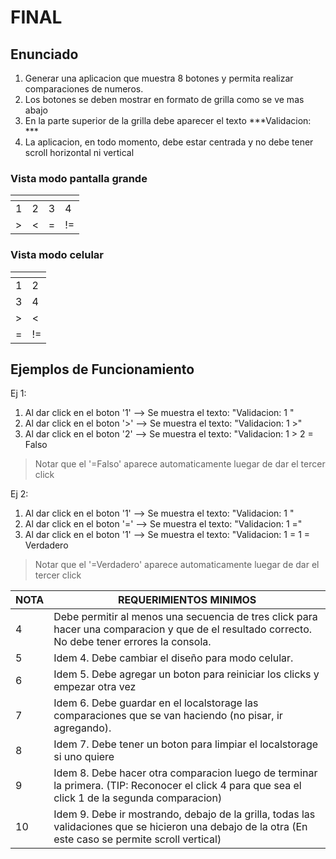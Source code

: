 # FINAL

## Enunciado

1. Generar una aplicacion que muestra 8 botones y permita realizar comparaciones de numeros.
2. Los botones se deben mostrar en formato de grilla como se ve mas abajo
3. En la parte superior de la grilla debe aparecer el texto ***Validacion: ***
3. La aplicacion, en todo momento, debe estar centrada y no debe tener scroll horizontal ni vertical

### Vista modo pantalla grande

|<!-- -->|<!-- -->|<!-- -->|<!-- -->|
|--------|--------|--------|--------|
| 1      | 2      | 3      | 4      |
| >      | <      | =      | !=     |

### Vista modo celular

|<!-- -->|<!-- -->|
|--------|--------|
| 1      | 2      |
| 3      | 4      |
| >      | <      |
| =      | !=     |


## Ejemplos de Funcionamiento

Ej 1:

1. Al dar click en el boton '1' --> Se muestra el texto: "Validacion: 1 "
2. Al dar click en el boton '>' --> Se muestra el texto: "Validacion: 1 >"
3. Al dar click en el boton '2'  --> Se muestra el texto: "Validacion: 1 > 2 = Falso

> Notar que el '=Falso' aparece automaticamente luegar de dar el tercer click

Ej 2:

1. Al dar click en el boton '1' --> Se muestra el texto: "Validacion: 1 "
2. Al dar click en el boton '=' --> Se muestra el texto: "Validacion: 1 ="
3. Al dar click en el boton '1'  --> Se muestra el texto: "Validacion: 1 = 1 = Verdadero

> Notar que el '=Verdadero' aparece automaticamente luegar de dar el tercer click

| NOTA   |REQUERIMIENTOS MINIMOS|
|--------|----------------------|
| 4      | Debe permitir al menos una secuencia de tres click para hacer una comparacion y que de el resultado correcto. No debe tener errores la consola.       |
| 5      | Idem 4. Debe cambiar el diseño para modo celular.      |
| 6      | Idem 5. Debe agregar un boton para reiniciar los clicks y empezar otra vez      |
| 7      | Idem 6. Debe guardar en el localstorage las comparaciones que se van haciendo (no pisar, ir agregando).  |
| 8      | Idem 7. Debe tener un boton para limpiar el localstorage si uno quiere |
| 9      | Idem 8. Debe hacer otra comparacion luego de terminar la primera. (TIP: Reconocer el click 4 para que sea el click 1 de la segunda comparacion)           |
| 10     | Idem 9. Debe ir mostrando,  debajo de la grilla, todas las validaciones que se hicieron una debajo de la otra (En este caso se permite scroll vertical)    |

